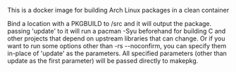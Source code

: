 This is a docker image for building Arch Linux packages in a clean container

Bind a location with a PKGBUILD to /src and it will output the package. passing 'update' to it will run a pacman -Syu beforehand for building C and other projects that depend on upstream libraries that can change. Or if you want to run some options other than -rs --noconfirm, you can specify them in-place of 'update' as the parameters. All specified parameters (other than update as the first parameter) will be passed directly to makepkg.
